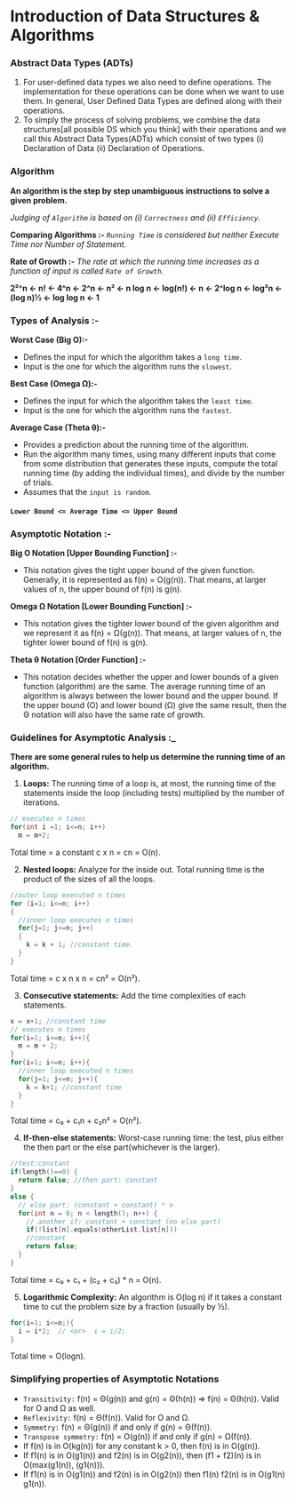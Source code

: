 # Introduction of Data Structures & Algorithms

### Abstract Data Types (ADTs)

1) For user-defined data types we also need to define operations. The implementation for these operations can be done when we want to use them. In general, User Defined Data Types are defined along with their operations.
2) To simply the process of solving problems, we combine the data structures[all possible DS which you think] with their operations and we call this Abstract Data Types(ADTs) which consist of two types (i) Declaration of Data (ii) Declaration of Operations.

### Algorithm

**An algorithm is the step by step unambiguous instructions to solve a given problem.**

*Judging of `Algorithm` is based on (i) `Correctness` and (ii) `Efficiency`.*

**Comparing Algorithms :-** *`Running Time` is considered but neither Execute Time nor Number of Statement.*

**Rate of Growth :-** *The rate at which the running time increases as a function of input is called `Rate of Growth`.*

**2²^n <- n! <- 4^n <- 2^n <- n² <- n log n <- log(n!) <- n <- 2^log n <- log²n <-(log n)½ <- log log n <- 1**

### Types of Analysis :-
 
 **Worst Case (Big O):-**
* Defines the input for which the algorithm takes a `long time`.
* Input is the one for which the algorithm runs the `slowest`.

 **Best Case (Omega Ω):-**
* Defines the input for which the algorithm takes the `least time`.
* Input is the one for which the algorithm runs the `fastest`.

**Average Case (Theta θ):-**
* Provides a prediction about the running time of the algorithm.
* Run the algorithm many times, using many different inputs that come
  from some distribution that generates these inputs, compute the total
  running time (by adding the individual times), and divide by the
  number of trials.
* Assumes that the `input is random`.

#### `Lower Bound <= Average Time <= Upper Bound`

### Asymptotic Notation :-

**Big O Notation [Upper Bounding Function] :-**
* This notation gives the tight upper bound of the given function. Generally, it is represented as f(n) = O(g(n)). That means, at larger values of n, the upper     bound of f(n) is g(n).

**Omega Ω Notation [Lower Bounding Function] :-**
* This notation gives the tighter lower bound of the given algorithm and we represent it as f(n) = Ω(g(n)). That means, at larger values of n, the tighter lower bound of f(n) is g(n).

**Theta θ Notation [Order Function] :-**
* This notation decides whether the upper and lower bounds of a given function (algorithm) are the same. The average running time of an algorithm is always between the lower bound and the upper bound. If the upper bound (O) and lower bound (Ω) give the same result, then the Θ notation will also have the same rate of growth.

### Guidelines for Asymptotic Analysis :_

**There are some general rules to help us determine the running time of an algorithm.**

1) **Loops:** The running time of a loop is, at most, the running time of the statements inside the loop (including tests) multiplied by the number of iterations.

```cpp
// executes n times
for(int i =1; i<=n; i++)
  m = m+2;
```
Total time = a constant c x n = cn = O(n).

2) **Nested loops:** Analyze for the inside out. Total running time is the product of the sizes of all the loops.

```cpp
//outer loop executed n times
for (i=1; i<=n; i++)
{
  //inner loop executes n times
  for(j=1; j<=n; j++)
  {
    k = k + 1; //constant time.
  }
}
```
Total time = c x n x n = cn² = O(n²).

3) **Consecutive statements:** Add the time complexities of each statements.

```cpp
x = x+1; //constant time
// executes n times
for(i=1; i<=n; i++){
  m = m + 2;
}
for(i=1; i<=n; i++){
  //inner loop executed n times
  for(j=1; j<=n; j++){
    k = k+1; //constant time
  }
}
```

Total time = c₀ + c₁n + c₂n² = O(n²).

4) **If-then-else statements:** Worst-case running time: the test, plus either the then part or the else part(whichever is the larger).
```cpp
//test:constant
if(length()==0) {
  return false; //then part: constant
}
else {
  // else part: (constant + constant) * n
  for(int n = 0; n < length(); n++) {
    // another if: constant + constant (no else part)
    if(!list[n].equals(otherList.list[n]))
    //constant
    return false;
  }
}
```
Total time = c₀ + c₁ + (c₂ + c₃) * n = O(n).

5) **Logarithmic Complexity:** An algorithm is O(log n) if it takes a constant time to cut the problem size by a fraction (usually by ½).

```cpp
for(i=1; i<=n;){
  i = i*2;  // <or>  i = i/2;
}
```
Total time = O(logn).

### Simplifying properties of Asymptotic Notations 

* `Transitivity:` f(n) = Θ(g(n)) and g(n) = Θ(h(n)) ⇒ f(n) = Θ(h(n)). Valid for O and Ω as well.
* `Reflexivity:` f(n) = Θ(f(n)). Valid for O and Ω.
* `Symmetry:` f(n) = Θ(g(n)) if and only if g(n) = Θ(f(n)).
* `Transpose symmetry:` f(n) = O(g(n)) if and only if g(n) = Ω(f(n)).
* If f(n) is in O(kg(n)) for any constant k > 0, then f(n) is in O(g(n)).
* If f1(n) is in O(g1(n)) and f2(n) is in O(g2(n)), then (f1 + f2)(n) is in O(max(g1(n)), (g1(n))).
* If f1(n) is in O(g1(n)) and f2(n) is in O(g2(n)) then f1(n) f2(n) is in O(g1(n) g1(n)).

